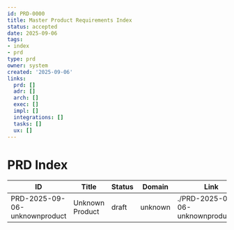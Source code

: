 ```yaml
---
id: PRD-0000
title: Master Product Requirements Index
status: accepted
date: 2025-09-06
tags:
- index
- prd
type: prd
owner: system
created: '2025-09-06'
links:
  prd: []
  adr: []
  arch: []
  exec: []
  impl: []
  integrations: []
  tasks: []
  ux: []
---
```


# PRD Index

| ID | Title | Status | Domain | Link |
|---|---|---|---|---|
| PRD-2025-09-06-unknownproduct | Unknown Product | draft | unknown | ./PRD-2025-09-06-unknownproduct.md |
